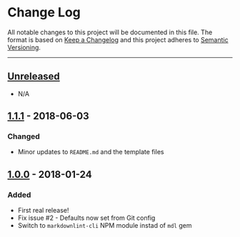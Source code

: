 # Change Log

All notable changes to this project will be documented in this file. The format is based on
[Keep a Changelog](http://keepachangelog.com/en/1.0.0/) and this project adheres to
[Semantic Versioning](http://semver.org/spec/v2.0.0.html).

---

## [Unreleased](https://github.com/tylucaskelley/github-templates/compare/1.1.1...HEAD)

- N/A

## [1.1.1](https://github.com/tylucaskelley/github-templates/releases/tag/1.1.1) - 2018-06-03

### Changed

- Minor updates to `README.md` and the template files

## [1.0.0](https://github.com/tylucaskelley/github-templates/releases/tag/1.0.0) - 2018-01-24

### Added

- First real release!
- Fix issue #2 - Defaults now set from Git config
- Switch to `markdownlint-cli` NPM module instad of `mdl` gem
